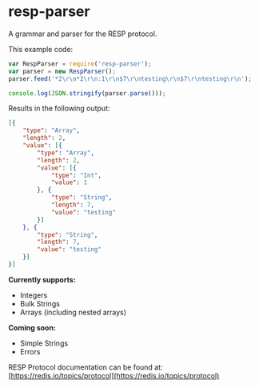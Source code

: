 # resp-parser
A grammar and parser for the RESP protocol.

This example code:
```javascript
var RespParser = require('resp-parser');
var parser = new RespParser();
parser.feed('*2\r\n*2\r\n:1\r\n$7\r\ntesting\r\n$7\r\ntesting\r\n');

console.log(JSON.stringify(parser.parse()));
```

Results in the following output:
```json
[{
    "type": "Array",
    "length": 2,
    "value": [{
        "type": "Array",
        "length": 2,
        "value": [{
            "type": "Int",
            "value": 1
        }, {
            "type": "String",
            "length": 7,
            "value": "testing"
        }]
    }, {
        "type": "String",
        "length": 7,
        "value": "testing"
    }]
}]
```

**Currently supports:**
- Integers
- Bulk Strings
- Arrays (including nested arrays)

**Coming soon:**
- Simple Strings
- Errors

RESP Protocol documentation can be found at:
[https://redis.io/topics/protocol](https://redis.io/topics/protocol)
